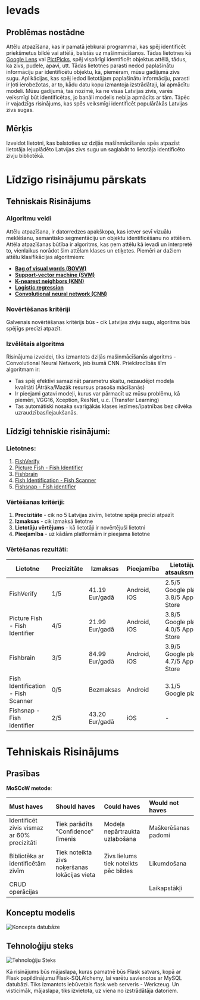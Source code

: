 # Ievads

## Problēmas nostādne

Attēlu atpazīšana, kas ir pamatā jebkurai programmai, kas spēj identificēt priekšmetus bildē vai attēlā, balstās uz mašinmācīšanos. Tādas lietotnes kā [Google Lens](https://lens.google/) vai [PictPicks](https://play.google.com/store/apps/details?id=jp.mydns.usagigoya.imagesearchviewer&hl=en&gl=US), spēj vispārīgi identificēt objektus attēlā, tādus, ka zivs, pudele, apavi, utt. Tādas lietotnes parasti nedod paplašinātu informāciju par identificētu objektu, kā, piemēram, mūsu gadijumā zivs sugu. Aplikācijas, kas spēj iedod lietotājam paplašinātu informāciju, parasti ir ļoti ierobežotas, ar to, kādu datu kopu izmantoja izstrādātaji, lai apmācītu modeli. Mūsu gadijumā, tas nozīmē, ka ne visas Latvijas zivis, varēs veiksmīgi būt identificētas, jo banāli modelis nebija apmācīts ar tām. Tāpēc ir vajadzīgs risinājums, kas spēs veiksmīgi identificēt populārākās Latvijas zivs sugas.

## Mērķis

Izveidot lietotni, kas balstoties uz dziļās mašīnmācīšanās spēs atpazīst lietotāja lejuplādēto Latvijas zivs sugu un saglabāt to lietotāja identificēto zivju bibliotēkā.

# Līdzīgo risinājumu pārskats

## Tehniskais Risinājums

### Algoritmu veidi

Attēlu atpazīšana, ir datorredzes apakškopa, kas ietver sevī vizuālu meklēšanu, semantisko segmentāciju un objektu identificēšanu no attēliem. Attēla atpazīšanas būtība ir algoritms, kas ņem attēlu kā ievadi un interpretē to, vienlaikus norādot šim attēlam klases un etiķetes. Piemēri ar dažiem attēlu klasifikācijas algoritmiem:

- [**Bag of visual words (BOVW)**](https://towardsdatascience.com/bag-of-visual-words-in-a-nutshell-9ceea97ce0fb)
- [**Support-vector machine (SVM)**](https://en.wikipedia.org/wiki/Support-vector_machine)
- [**K-nearest neighbors (KNN)**](https://towardsdatascience.com/machine-learning-basics-with-the-k-nearest-neighbors-algorithm-6a6e71d01761)
- [**Logistic regression**](https://medium.com/swlh/logistic-regression-for-image-classification-e15d0ae59ce9)
- [**Convolutional neural network (CNN)**](https://towardsdatascience.com/wtf-is-image-classification-8e78a8235acb)

### Novērtēšanas kritēriji

Galvenais novērtēšanas kritērijs būs - cik Latvijas zivju sugu, algoritms būs spējīgs precīzi atpazīt.

### Izvēlētais algoritms

Risinājuma izveidei, tiks izmantots dziļās mašinmācīšanās algoritms - Convolutional Neural Network, jeb īsumā CNN. Priekšrocībās šīm algoritmam ir:

- Tas spēj efektīvi samazināt parametru skaitu, nezaudējot modeļa kvalitāti (Ātrāka/Mazāk resursus prasoša mācīšanās)
- Ir pieejami gatavi modeļi, kurus var pārmacīt uz mūsu problēmu, kā piemēri, VGG16, Xception, ResNet, u.c. (Transfer Learning)
- Tas automātiski nosaka svarīgākās klases iezīmes/īpatnības bez cilvēka uzraudzības/iejaukšanās.

## Līdzīgi tehniskie risinājumi:

### Lietotnes:

1. [FishVerify](https://www.fishverify.com/)
2. [Picture Fish - Fish Identifier](https://play.google.com/store/apps/details?id=com.glority.picturefish&hl=en&gl=US)
3. [Fishbrain](https://fishbrain.com/)
4. [Fish Identification - Fish Scanner](https://play.google.com/store/apps/details?id=e.fish.natureai&hl=en&gl=US)
5. [Fishsnap - Fish identifier](https://apps.apple.com/us/app/fishsnap-fish-identifier/id1571610312)

### Vērtēšanas kritērīji:

1. **Precizitāte** - cik no 5 Latvijas zivīm, lietotne spēja precīzi atpazīt
2. **Izmaksas** - cik izmaksā lietotne
3. **Lietotāju vērtējums** - kā lietotāji ir novērtējuši lietotni
4. **Pieejamība** - uz kādām platformām ir pieejama lietotne

### Vērtēšanas rezultāti:

| Lietotne                           | Precizitāte | Izmaksas       | Pieejamība   | Lietotāju atsauksmes                    |
| ---------------------------------- | ----------- | -------------- | ------------ | --------------------------------------- |
| FishVerify                         | 1/5         | 41.19 Eur/gadā | Android, iOS | 2.5/5 Google play <br />3.8/5 App Store |
| Picture Fish - Fish Identifier     | 4/5         | 21.99 Eur/gadā | Android, iOS | 3.8/5 Google play <br />4.0/5 App Store |
| Fishbrain                          | 3/5         | 84.99 Eur/gadā | Android, iOS | 3.9/5 Google play<br />4.7/5 App Store  |
| Fish Identification - Fish Scanner | 0/5         | Bezmaksas      | Android      | 3.1/5 Google play                       |
| Fishsnap - Fish identifier         | 2/5         | 43.20 Eur/gadā | iOS          | -                                       |


# Tehniskais Risinājums

## Prasības

**MoSCoW metode**:

| Must haves                                  | Should haves                       | Could haves                    | Would not haves     |
| :------------------------------------------ | :--------------------------------- | :----------------------------- | :------------------ |
| Identificēt zivis vismaz ar 60% precizitāti | Tiek parādīts "Confidence" līmenis | Modeļa nepārtraukta uzlabošana | Maškerēšanas padomi |
| Bibliotēka ar identificētām zivīm           | Tiek noteikta zivs noķeršanas lokācijas vieta   |  Zivs lielums tiek noteikts pēc bildes| Likumdošana|
| CRUD operācijas                             |                                    |                                | Laikapstākļi|

## Konceptu modelis



![Koncepta datubāze](https://i.ibb.co/fxzxK0T/KONCEPT-MODELIS.png)

## Tehnoloģiju steks

![Tehnoloģiju Steks](https://i.ibb.co/QPgKFYd/tenholog-steks.png)





Kā risinājums būs mājaslapa, kuras pamatnē būs Flask satvars, kopā ar Flask papildinājumu Flask-SQLAlchemy, lai varētu savienotos ar MySQL datubāzi. Tiks izmantots iebūvetais flask web serveris - Werkzeug. Un visticimāk, mājaslapa, tiks izvietota, uz viena no izstrādātāja datoriem.

